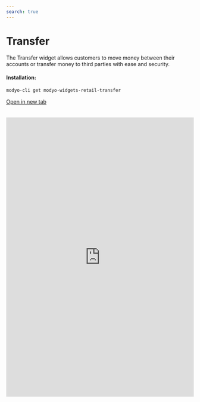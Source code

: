 ```yaml
---
search: true
---
```


# Transfer

The Transfer widget allows customers to move money between their accounts or transfer money to third parties with ease and security.

#### Installation:

```bash
modyo-cli get modyo-widgets-retail-transfer
```

[Open in new tab](https://widgets.modyo.com/retail/transfer)

<iframe id="widgetFrame" src="https://widgets.modyo.com/retail/transfer" width="100%" frameBorder="0" style="min-height:750px;overflow:auto;margin-top:20px;"/>

This widget includes features for two similar products: Transfer to Third Party and Transfer between Accounts.

### Transfer between Accounts

| Feature            | Description                                                                                                                                          |
|:-------------------------|:-----------------------------------------------------------------------------------------------------------------------------------------------------|
| Origin Account  | Select the origin account from which money will be withdrawn and transferred. It also displays the available balance that can be transferred. |
| Destination Account | Select the recipient account to which the money will be transferred and deposited.                                                                                                   |
| Schedule transfer  | Allows the client to schedule periodic transfers by selecting the frequency (e.g. weekly, monthly, quarterly) of the transfers.                              |
| Recent Activity      | Displays all recent activity that has not yet been invoiced.                                                                  |

### Third-party Transfers

| Feature      | Description                                                                                                                                                                                                    |
|--------------------|----------------------------------------------------------------------------------------------------------------------------------------------------------------------------------------------------------------|
| Origin Account   | Select the origin account from which money will be withdrawn and transferred. It also displays the available balance that can be transferred.                |
| Destination Account  | Select the account to which the money will be transferred and deposited.                                       |
| My Contacts      | Allows you to select the account that will receive the transfer, among the accounts already registered by the client. Offers a search bar to find transfer recipients quickly and easily. |
| New Contact     | Allows you to enter information about a recipient who is not registered on the customer's account. Includes name, bank, account type, account number, ID and recipient's email.     |
| Amount to be transferred | Allows you to enter the amount that will be transferred to the account of the selected recipient.                                                                                                                    |

<script>

  export default {
    mounted() {

      function setIframeHeightCO(id, ht) {
          var ifrm = document.getElementById(id);
          if(ifrm) {
            ifrm.style.height = ht + 4 + "px";
          }
      }
      // iframed document sends its height using postMessage
      function handleDocHeightMsg(e) {
          // check origin
          if ( e.origin === 'https://widgets.modyo.com' ) {
              // parse data
              var data = JSON.parse( e.data );

              console.log('data:', data)
              // check data object
              if ( data['docHeight'] ) {
                  setIframeHeightCO( 'widgetFrame', data['docHeight'] );
              } else {
                  setIframeHeightCO( 'widgetFrame', 700 );
              }
          }
      }

      // assign message handler
      if ( window.addEventListener ) {
          window.addEventListener('message', handleDocHeightMsg, false);
      }
    }
  }

</script>
